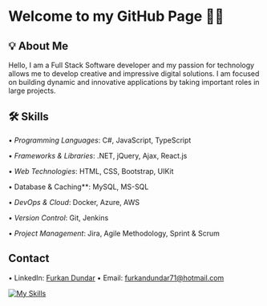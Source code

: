 # Welcome to my GitHub Page 👨‍💻

## 💡 About Me
Hello, I am a Full Stack Software developer and my passion for technology allows me to develop creative and impressive digital solutions. I am focused on building dynamic and innovative applications by taking important roles in large projects.

## 🛠️ Skills
•⁠  ⁠*Programming Languages*: C#, JavaScript, TypeScript

•⁠  ⁠*Frameworks & Libraries*: .NET, jQuery, Ajax, React.js

•⁠  ⁠*Web Technologies*: HTML, CSS, Bootstrap, UIKit

•⁠  ⁠Database & Caching**: MySQL, MS-SQL

•⁠  ⁠*DevOps & Cloud*: Docker, Azure, AWS

•⁠  ⁠*Version Control*: Git, Jenkins

•⁠  ⁠*Project Management*: Jira, Agile Methodology, Sprint & Scrum

## Contact 
•⁠  ⁠LinkedIn: [Furkan Dundar](https://www.linkedin.com/in/dundarfurkan/)
•⁠  ⁠Email: furkandundar71@hotmail.com
  

[![My Skills](https://skillicons.dev/icons?i=cs,dotnet,js,ts,react,html,css,bootstrap,jquery,postgres,mysql,mssql,redis,docker,azure,aws,git,jenkins,jira)](https://skillicons.dev)
